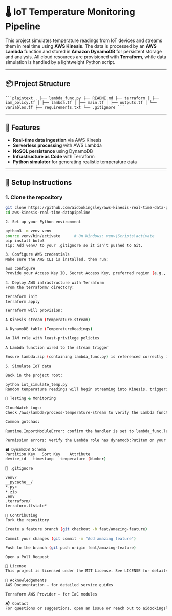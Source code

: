 # 🌡️ IoT Temperature Monitoring Pipeline

This project simulates temperature readings from IoT devices and streams them in real time using **AWS Kinesis**. The data is processed by an **AWS Lambda** function and stored in **Amazon DynamoDB** for persistent storage and analysis. All cloud resources are provisioned with **Terraform**, while data simulation is handled by a lightweight Python script.

---

## 📦 Project Structure

<pre><code>```plaintext . ├── lambda_func.py ├── README.md ├── terraform │ ├── iam_policy.tf │ ├── lambda.tf │ ├── main.tf │ ├── outputs.tf │ └── variables.tf ├── requirements.txt └── .gitignore ```</code></pre>



---

## 🚀 Features

- **Real-time data ingestion** via AWS Kinesis
- **Serverless processing** with AWS Lambda
- **NoSQL persistence** using DynamoDB
- **Infrastructure as Code** with Terraform
- **Python simulator** for generating realistic temperature data

---

## 🔧 Setup Instructions

### 1. Clone the repository

```bash
git clone https://github.com/aidookingsley/aws-kinesis-real-time-data-pipeline.git
cd aws-kinesis-real-time-datapipeline

2. Set up your Python environment

python3 -m venv venv
source venv/bin/activate      # On Windows: venv\Scripts\activate
pip install boto3
Tip: Add venv/ to your .gitignore so it isn’t pushed to Git.

3. Configure AWS credentials
Make sure the AWS CLI is installed, then run:

aws configure
Provide your Access Key ID, Secret Access Key, preferred region (e.g., us-east-1), and desired output format.

4. Deploy AWS infrastructure with Terraform
From the terraform/ directory:

terraform init
terraform apply

Terraform will provision:

A Kinesis stream (temperature-stream)

A DynamoDB table (TemperatureReadings)

An IAM role with least-privilege policies

A Lambda function wired to the stream trigger

Ensure lambda.zip (containing lambda_func.py) is referenced correctly in main.tf.

5. Simulate IoT data

Back in the project root:

python iot_simulate_temp.py
Random temperature readings will begin streaming into Kinesis, triggering the Lambda function, which stores each reading in DynamoDB.

🧪 Testing & Monitoring

CloudWatch Logs:
Check /aws/lambda/process-temperature-stream to verify the Lambda function is executing without errors.

Common gotchas:

Runtime.ImportModuleError: confirm the handler is set to lambda_func.lambda_handler.

Permission errors: verify the Lambda role has dynamodb:PutItem on your table.

🗃️ DynamoDB Schema
Partition Key	Sort Key	Attribute
device_id	timestamp	temperature (Number)

📄 .gitignore

venv/
__pycache__/
*.pyc
*.zip
.env
.terraform/
terraform.tfstate*

🤝 Contributing
Fork the repository

Create a feature branch (git checkout -b feat/amazing-feature)

Commit your changes (git commit -m "Add amazing feature")

Push to the branch (git push origin feat/amazing-feature)

Open a Pull Request

📜 License
This project is licensed under the MIT License. See LICENSE for details.

🧠 Acknowledgements
AWS Documentation — for detailed service guides

Terraform AWS Provider — for IaC modules

📬 Contact
For questions or suggestions, open an issue or reach out to aidookingsleymensah@gmail.com .

